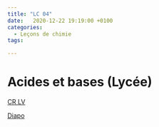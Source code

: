 ```yaml
---
title: "LC 04"
date:   2020-12-22 19:19:00 +0100
categories:
  - Leçons de chimie
tags:

---
```

# Acides et bases (Lycée)

[CR LV](/assets/pdf/LC04.pdf)

<object class="pdf fitvidsignore" data="/assets/pdf/LC04.pdf" type="application/pdf"></object>

<a href="/assets/pptx/LC04.pptx" download>Diapo</a>
